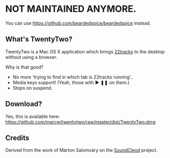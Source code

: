 # NOT MAINTAINED ANYMORE.

You can use https://github.com/beardedspice/beardedspice instead.



## What's TwentyTwo?

TwentyTwo is a Mac OS X application which brings
[22tracks](http://22tracks.com) to the
desktop without using a browser.

Why is that good?

- No more 'trying to find in which tab is 22tracks running'..
- Media keys support! (Yeah, those with ▶ ❚❚ on them.)
- Stops on suspend.


## Download?

Yes, this is available here: https://github.com/marcw/twentytwo/raw/master/dist/TwentyTwo.dmg

## Credits

Derived from the work of Márton Salomváry on the
[SoundCleod](https://github.com/salomvary/soundcleod) project.
